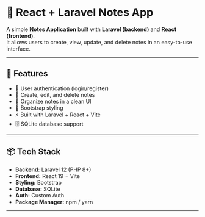 # 📝 React + Laravel Notes App

A simple **Notes Application** built with **Laravel (backend)** and **React (frontend)**.  
It allows users to create, view, update, and delete notes in an easy-to-use interface.

---

## 🚀 Features
- 🔑 User authentication (login/register)
- 📝 Create, edit, and delete notes
- 📂 Organize notes in a clean UI
- 🎨 Bootstrap styling
- ⚡ Built with Laravel + React + Vite
- 🗄️ SQLite database support

---

## 📦 Tech Stack
- **Backend:** Laravel 12 (PHP 8+)
- **Frontend:** React 19 + Vite
- **Styling:** Bootstrap
- **Database:** SQLite
- **Auth:** Custom Auth
- **Package Manager:** npm / yarn

---